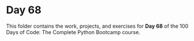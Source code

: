 # Day 68

This folder contains the work, projects, and exercises for **Day 68** of the 100 Days of Code: The Complete Python Bootcamp course.
